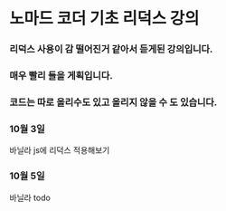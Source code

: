 노마드 코더 기초 리덕스 강의
============================

### 리덕스 사용이 감 떨어진거 같아서 듣게된 강의입니다.
            
### 매우 빨리 들을 게획입니다.      
        
### 코드는 따로 올리수도 있고 올리지 않을 수 도 있습니다.
            
### 10월 3일
바닐라 js에 리덕스 적용해보기           
        
### 10월 5일
바닐라 todo         